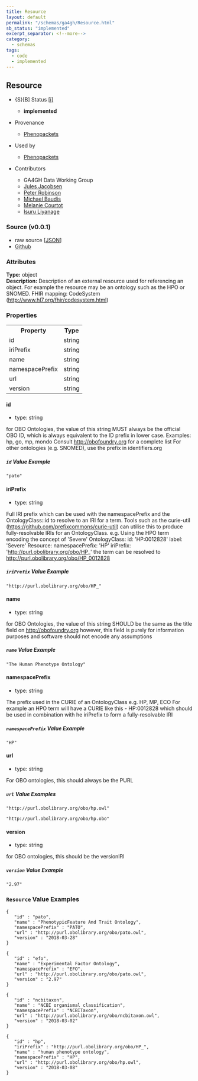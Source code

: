 ```yaml
---
title: Resource
layout: default
permalink: "/schemas/ga4gh/Resource.html"
sb_status: "implemented"
excerpt_separator: <!--more-->
category:
  - schemas
tags:
  - code
  - implemented
---
```



## Resource

* {S}[B] Status  [[i]](https://schemablocks.org/about/sb-status-levels.html)
    - __implemented__

* Provenance  

    - [Phenopackets](https://github.com/phenopackets/phenopacket-schema/blob/master/docs/resource.rst)  
* Used by  

    - [Phenopackets](https://github.com/phenopackets/phenopacket-schema/blob/master/docs/resource.rst)  
* Contributors  

    - GA4GH Data Working Group  
    - [Jules Jacobsen](https://orcid.org/0000-0002-3265-15918)  
    - [Peter Robinson](https://orcid.org/0000-0002-0736-91998)  
    - [Michael Baudis](https://orcid.org/0000-0002-9903-4248)  
    - [Melanie Courtot](https://orcid.org/0000-0002-9551-6370)  
    - [Isuru Liyanage](https://orcid.org/0000-0002-4839-5158)  
<!--more-->

### Source (v0.0.1)

* raw source [[JSON](./current/Resource.json)]
* [Github](https://github.com/ga4gh-schemablocks/sb-phenopackets/blob/master/schemas/Resource.yaml)

### Attributes
  
__Type:__ object  
__Description:__ Description of an external resource used for referencing an object. For example the resource may be an ontology such
as the HPO or SNOMED.
FHIR mapping: CodeSystem (http://www.hl7.org/fhir/codesystem.html)


### Properties

<table>
  <tr>
    <th>Property</th>
    <th>Type</th>
  </tr>
  <tr>
    <td>id</td>
    <td>string</td>
  </tr>
  <tr>
    <td>iriPrefix</td>
    <td>string</td>
  </tr>
  <tr>
    <td>name</td>
    <td>string</td>
  </tr>
  <tr>
    <td>namespacePrefix</td>
    <td>string</td>
  </tr>
  <tr>
    <td>url</td>
    <td>string</td>
  </tr>
  <tr>
    <td>version</td>
    <td>string</td>
  </tr>

</table>


#### id

* type: string

for OBO Ontologies, the value of this string MUST always be the official
OBO ID, which is always equivalent to the ID prefix in lower case.
Examples: hp, go, mp, mondo
Consult http://obofoundry.org for a complete list
For other ontologies (e.g. SNOMED), use the prefix in identifiers.org


##### `id` Value Example  

```
"pato"
```

#### iriPrefix

* type: string

Full IRI prefix which can be used with the namespacePrefix and the OntologyClass::id to resolve to an IRI for a
term. Tools such as the curie-util (https://github.com/prefixcommons/curie-util) can utilise this to produce
fully-resolvable IRIs for an OntologyClass.
e.g. Using the HPO term encoding the concept of 'Severe'
  OntologyClass:
    id: 'HP:0012828'
    label: 'Severe'
  Resource:
    namespacePrefix: 'HP'
    iriPrefix: 'http://purl.obolibrary.org/obo/HP_'
the term can be resolved to http://purl.obolibrary.org/obo/HP_0012828


##### `iriPrefix` Value Example  

```
"http://purl.obolibrary.org/obo/HP_"
```

#### name

* type: string

for OBO Ontologies, the value of this string SHOULD be the same as the title
field on http://obofoundry.org
however, this field is purely for information purposes and software
should not encode any assumptions


##### `name` Value Example  

```
"The Human Phenotype Ontology"
```

#### namespacePrefix

* type: string

The prefix used in the CURIE of an OntologyClass e.g. HP, MP, ECO
For example an HPO term will have a CURIE like this - HP:0012828 which should be used in combination with
he iriPrefix to form a fully-resolvable IRI


##### `namespacePrefix` Value Example  

```
"HP"
```

#### url

* type: string

For OBO ontologies, this should always be the PURL


##### `url` Value Examples  

```
"http://purl.obolibrary.org/obo/hp.owl"
```
```
"http://purl.obolibrary.org/obo/hp.obo"
```

#### version

* type: string

for OBO ontologies, this should be the versionIRI

##### `version` Value Example  

```
"2.97"
```


### `Resource` Value Examples  

```
{
   "id" : "pato",
   "name" : "PhenotypicFeature And Trait Ontology",
   "namespacePrefix" : "PATO",
   "url" : "http://purl.obolibrary.org/obo/pato.owl",
   "version" : "2018-03-28"
}
```
```
{
   "id" : "efo",
   "name" : "Experimental Factor Ontology",
   "namespacePrefix" : "EFO",
   "url" : "http://purl.obolibrary.org/obo/pato.owl",
   "version" : "2.97"
}
```
```
{
   "id" : "ncbitaxon",
   "name" : "NCBI organismal classification",
   "namespacePrefix" : "NCBITaxon",
   "url" : "http://purl.obolibrary.org/obo/ncbitaxon.owl",
   "version" : "2018-03-02"
}
```
```
{
   "id" : "hp",
   "iriPrefix" : "http://purl.obolibrary.org/obo/HP_",
   "name" : "human phenotype ontology",
   "namespacePrefix" : "HP",
   "url" : "http://purl.obolibrary.org/obo/hp.owl",
   "version" : "2018-03-08"
}
```


